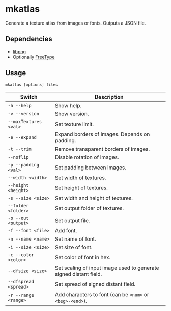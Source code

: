 # mkatlas
Generate a texture atlas from images or fonts. Outputs a JSON file.

## Dependencies
* [libpng](http://www.libpng.org/)
* Optionally [FreeType](https://www.freetype.org/)

## Usage

```
mkatlas [options] files
```

| Switch                | Description                                                       |
|-----------------------|-------------------------------------------------------------------|
| `-h --help`           | Show help.                                                        |
| `-v --version`        | Show version.                                                     |
| `--maxTextures <val>` | Set texture limit.                                                |
| `-e --expand`         | Expand borders of images. Depends on padding.                     |
| `-t --trim`           | Remove transparent borders of images.                             |
| `--noflip`            | Disable rotation of images.                                       |
| `-p --padding <val>`  | Set padding between images.                                       |
| `--width <width>`     | Set width of textures.                                            |
| `--height <height>`   | Set height of textures.                                           |
| `-s --size <size>`    | Set width and height of textures.                                 |
| `--folder <folder>`   | Set output folder of textures.                                    |
| `-o --out <output>`   | Set output file.                                                  |
| `-f --font <file>`    | Add font.                                                         |
| `-n --name <name>`    | Set name of font.                                                 |
| `-i --size <size>`    | Set size of font.                                                 |
| `-c --color <color>`  | Set color of font in hex.                                         |
| `--dfsize <size>`     | Set scaling of input image used to generate signed distant field. |
| `--dfspread <spread>` | Set spread of signed distant field.                               |
| `-r --range <range>`  | Add characters to font (can be `<num>` or `<beg>-<end>`).         |
